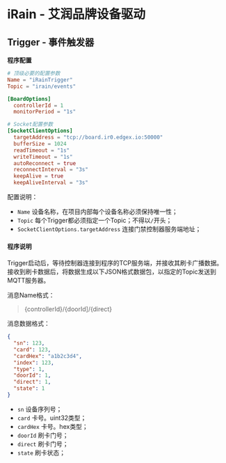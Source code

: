 # iRain - 艾润品牌设备驱动

## Trigger - 事件触发器

**程序配置**

```toml
# 顶级必要的配置参数
Name = "iRainTrigger"
Topic = "irain/events"

[BoardOptions]
  controllerId = 1
  monitorPeriod = "1s"

# Socket配置参数
[SocketClientOptions]
  targetAddress = "tcp://board.ir0.edgex.io:50000"
  bufferSize = 1024
  readTimeout = "1s"
  writeTimeout = "1s"
  autoReconnect = true
  reconnectInterval = "3s"
  keepAlive = true
  keepAliveInterval = "3s"
```


配置说明：

- `Name` 设备名称，在项目内部每个设备名称必须保持唯一性；
- `Topic` 每个Trigger都必须指定一个Topic；不得以`/`开头；
- `SocketClientOptions.targetAddress` 连接门禁控制器服务端地址；

#### 程序说明

Trigger启动后，等待控制器连接到程序的TCP服务端，并接收其刷卡广播数据。
接收到刷卡数据后，将数据生成以下JSON格式数据包，以指定的Topic发送到MQTT服务器。

消息Name格式：

> {controllerId}/{doorId]/{direct}

消息数据格式：

```json
{
  "sn": 123,
  "card": 123,
  "cardHex": "a1b2c3d4",
  "index": 123,
  "type": 1,
  "doorId": 1,
  "direct": 1,
  "state": 1
}
```

- `sn` 设备序列号；
- `card` 卡号。uint32类型；
- `cardHex` 卡号。hex类型；
- `doorId` 刷卡门号；
- `direct` 刷卡门号；
- `state` 刷卡状态；



